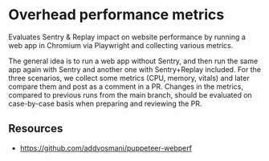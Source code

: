 # Overhead performance metrics

Evaluates Sentry & Replay impact on website performance by running a web app in Chromium via Playwright and collecting
various metrics.

The general idea is to run a web app without Sentry, and then run the same app again with Sentry and another one with
Sentry+Replay included. For the three scenarios, we collect some metrics (CPU, memory, vitals) and later compare them
and post as a comment in a PR. Changes in the metrics, compared to previous runs from the main branch, should be
evaluated on case-by-case basis when preparing and reviewing the PR.

## Resources

- https://github.com/addyosmani/puppeteer-webperf
